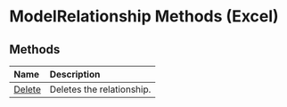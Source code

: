 
# ModelRelationship Methods (Excel)

## Methods



|**Name**|**Description**|
|:-----|:-----|
| [Delete](f37ba401-8c26-b1b9-9ae1-a9b4c9df4f90.md)|Deletes the relationship.|
